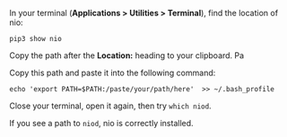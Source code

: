 In your terminal (**Applications > Utilities > Terminal**), find the location of nio:

```
pip3 show nio
```

Copy the path after the **Location:** heading to your clipboard. Pa

Copy this path and paste it into the following command:

```
echo 'export PATH=$PATH:/paste/your/path/here'  >> ~/.bash_profile
```

Close your terminal, open it again, then try `which niod`.

If you see a path to `niod`, nio is correctly installed.
